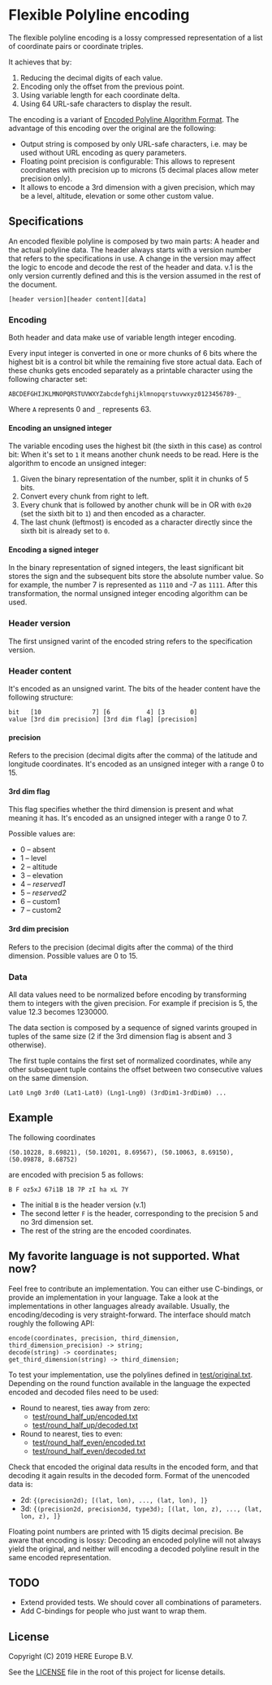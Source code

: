 # Flexible Polyline encoding

The flexible polyline encoding is a lossy compressed representation of a list of coordinate pairs or
coordinate triples.

It achieves that by:

1. Reducing the decimal digits of each value.
2. Encoding only the offset from the previous point.
3. Using variable length for each coordinate delta.
4. Using 64 URL-safe characters to display the result.

The encoding is a variant of [Encoded Polyline Algorithm Format]. The advantage of this encoding
over the original are the following:

* Output string is composed by only URL-safe characters, i.e. may be used without URL encoding as query
parameters.
* Floating point precision is configurable: This allows to represent coordinates with
precision up to microns (5 decimal places allow meter precision only).
* It allows to encode a 3rd dimension with a given precision, which may be a level, altitude, elevation or some other custom value.

## Specifications

An encoded flexible polyline is composed by two main parts: A header and the actual polyline data. The header always starts with a version number that refers to the specifications in use. A change in the version may affect the logic to encode and decode the rest of the header and data. v.1 is the only version currently defined and this is the version assumed in the rest of the document.

```[header version][header content][data]```

### Encoding

Both header and data make use of variable length integer encoding.

Every input integer is converted in one or more chunks of 6 bits where the highest bit is a control bit while the remaining five store actual data.
Each of these chunks gets encoded separately as a printable character using the following character set:

```ABCDEFGHIJKLMNOPQRSTUVWXYZabcdefghijklmnopqrstuvwxyz0123456789-_```

Where `A` represents 0  and `_` represents 63.

#### Encoding an unsigned integer

The variable encoding uses the highest bit (the sixth in this case) as control bit: When it's set to `1` it means another chunk needs to be read. Here is the algorithm to encode an unsigned integer:

1. Given the binary representation of the number, split it in chunks of 5 bits.
2. Convert every chunk from right to left.
 1. Every chunk that is followed by another chunk will be in OR with `0x20` (set the sixth bit to `1`) and then encoded as a character.
 2. The last chunk (leftmost) is encoded as a character directly since the sixth bit is already set to `0`.

#### Encoding a signed integer

In the binary representation of signed integers, the least significant bit stores the sign and the subsequent bits store the absolute number value. So for example, the number 7 is represented as `1110` and -7 as `1111`. After this transformation, the normal unsigned integer encoding algorithm can be used.


### Header version

The first unsigned varint of the encoded string refers to the specification version.

### Header content

It's encoded as an unsigned varint. The bits of the header content have the following structure:

```
bit   [10              7] [6          4] [3       0]
value [3rd dim precision] [3rd dim flag] [precision]
```

#### precision

Refers to the precision (decimal digits after the comma) of the latitude and longitude coordinates. It's encoded as an unsigned integer with a range 0 to 15.

#### 3rd dim flag

This flag specifies whether the third dimension is present and what meaning it has. It's encoded as an unsigned integer with a range 0 to 7.

Possible values are:

  * 0 – absent
  * 1 – level
  * 2 – altitude
  * 3 – elevation
  * 4 – *reserved1*
  * 5 – *reserved2*
  * 6 – custom1
  * 7 – custom2


#### 3rd dim precision

Refers to the precision (decimal digits after the comma) of the third dimension. Possible values are 0 to 15.

### Data

All data values need to be normalized before encoding by transforming them to integers with the given precision. For example if precision is 5, the value 12.3 becomes 1230000.

The data section is composed by a sequence of signed varints grouped in tuples of the same size (2 if the 3rd dimension flag is absent and 3 otherwise).

The first tuple contains the first set of normalized coordinates, while any other subsequent tuple contains the offset between two consecutive values on the same dimension.

```Lat0 Lng0 3rd0 (Lat1-Lat0) (Lng1-Lng0) (3rdDim1-3rdDim0) ...```

## Example

The following coordinates

```
(50.10228, 8.69821), (50.10201, 8.69567), (50.10063, 8.69150), (50.09878, 8.68752)
```

are encoded with precision 5 as follows:

```
B F oz5xJ 67i1B 1B 7P zI ha xL 7Y
```

* The initial `B` is the header version (v.1)
* The second letter `F` is the header, corresponding to the precision 5 and no 3rd dimension set.
* The rest of the string are the encoded coordinates.

## My favorite language is not supported. What now?

Feel free to contribute an implementation. You can either use C-bindings, or
provide an implementation in your language. Take a look at the implementations in other languages
already available. Usually, the encoding/decoding is very straight-forward. The interface should
match roughly the following API:

```
encode(coordinates, precision, third_dimension, third_dimension_precision) -> string;
decode(string) -> coordinates;
get_third_dimension(string) -> third_dimension;
```

To test your implementation, use the polylines defined in [test/original.txt]. Depending on the round function available in the language the expected encoded and decoded files need to be used:

* Round to nearest, ties away from zero:
  * [test/round\_half_up/encoded.txt]
  * [test/round\_half_up/decoded.txt]
* Round to nearest, ties to even:
  * [test/round\_half_even/encoded.txt]
  * [test/round\_half_even/decoded.txt]

Check that encoded the original data results in the encoded form, and that decoding it again results in the decoded form.
Format of the unencoded data is:

* 2d: `{(precision2d); [(lat, lon), ..., (lat, lon), ]}`
* 3d: `{(precision2d, precision3d, type3d); [(lat, lon, z), ..., (lat, lon, z), ]}`

Floating point numbers are printed with 15 digits decimal precision. Be aware that encoding is lossy: Decoding an encoded polyline will not always yield the original, and neither will encoding a decoded polyline result in the same encoded representation.

## TODO

* Extend provided tests. We should cover all combinations of parameters.
* Add C-bindings for people who just want to wrap them.

[Encoded Polyline Algorithm Format]: https://developers.google.com/maps/documentation/utilities/polylinealgorithm
[test/original.txt]: test/original.txt
[test/round\_half_up/encoded.txt]: test/round_half_up/encoded.txt
[test/round\_half_up/decoded.txt]: test/round_half_up/decoded.txt
[test/round\_half_even/encoded.txt]: test/round_half_even/encoded.txt
[test/round\_half_even/decoded.txt]: test/round_half_even/decoded.txt

## License

Copyright (C) 2019 HERE Europe B.V.

See the [LICENSE](./LICENSE) file in the root of this project for license details.
